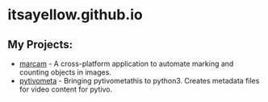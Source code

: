 # itsayellow.github.io

## My Projects:

* [marcam](https://github.com/itsayellow/marcam) - A cross-platform application to automate marking and counting objects in images. 
* [pytivometa](https://github.com/itsayellow/pytivometa) - Bringing pytivometathis to python3.  Creates metadata files for video content for pytivo.

